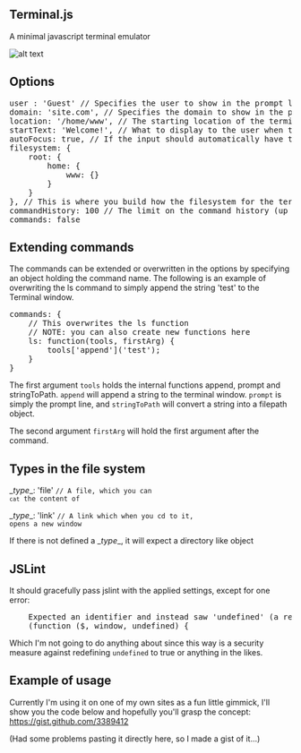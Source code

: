 ## Terminal.js ##

A minimal javascript terminal emulator

![alt text](http://i.imgur.com/dJ4uO.png "Demo of Terminal.js in action")

## Options ##
<pre>
user : 'Guest' // Specifies the user to show in the prompt line
domain: 'site.com', // Specifies the domain to show in the prompt line
location: '/home/www', // The starting location of the terminal (the path must be preset in the filesystem tree)
startText: 'Welcome!', // What to display to the user when the terminal is invoked (if it is an empty string, nothing is displayed)
autoFocus: true, // If the input should automatically have the users focus
filesystem: {
    root: {
        home: {
            www: {}    
        }
    }
}, // This is where you build how the filesystem for the terminal should look like, see the example of usage for a concept of what you can do
commandHistory: 100 // The limit on the command history (up and down arrows),
commands: false
</pre>


## Extending commands ##
The commands can be extended or overwritten in the options by specifying an object holding the command name. The following is an example of overwriting the ls command to simply append the string 'test' to the Terminal window.
<pre>
commands: {
    // This overwrites the ls function
    // NOTE: you can also create new functions here
    ls: function(tools, firstArg) {
        tools['append']('test');
    }
}
</pre>
The first argument <code>tools</code> holds the internal functions append, prompt and stringToPath.
<code>append</code> will append a string to the terminal window. <code>prompt</code> is simply the prompt line, and <code>stringToPath</code> will convert a string into a filepath object.

The second argument <code>firstArg</code> will hold the first argument after the command.

## Types in the file system ##
\__type__: 'file' <code>// A file, which you can `cat` the content of</code>

\__type__: 'link' <code>// A link which when you cd to it, opens a new window</code>

If there is not defined a \__type__, it will expect a directory like object

## JSLint ##
It should gracefully pass jslint with the applied settings, except for one error:
<pre>
    Expected an identifier and instead saw 'undefined' (a reserved word).
    (function ($, window, undefined) {
</pre>

Which I'm not going to do anything about since this way is a security measure against redefining `undefined` to true or anything in the likes.

## Example of usage ##
Currently I'm using it on one of my own sites as a fun little gimmick, I'll show you the code below and hopefully you'll grasp the concept:
https://gist.github.com/3389412

(Had some problems pasting it directly here, so I made a gist of it...)